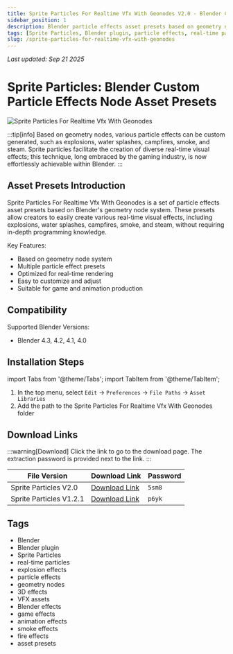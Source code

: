 ```yaml
---
title: Sprite Particles For Realtime Vfx With Geonodes V2.0 - Blender Custom Particle Effects Node Asset Presets
sidebar_position: 1
description: Blender particle effects asset presets based on geometry nodes, capable of creating various real-time visual effects such as explosions, water splashes, campfires, smoke, and steam.
tags: [Sprite Particles, Blender plugin, particle effects, real-time particles, explosion effects, geometry nodes, 3D effects, VFX assets, Blender effects]
slug: /sprite-particles-for-realtime-vfx-with-geonodes
---
```

<!--Above is frontmatter Part-generate depend on content meet Google Seo, you need to balance automation efficiency with Google's core ranking factors—especially E-E-A-T (Experience, Expertise, Authoritativeness, Trustworthiness) -->
*Last updated: Sep 21 2025*<!--generate depend on file modified time -->

<!--First Part-This is Title -->
# Sprite Particles: Blender Custom Particle Effects Node Asset Presets

<!--Second Part-This is First Banner -->
![Sprite Particles For Realtime Vfx With Geonodes](https://www.gfxcamp.com/wp-content/uploads/2025/07/Sprite-Particles-For-Realtime-Vfx-With-Geonodes.jpg)

:::tip[info]
Based on geometry nodes, various particle effects can be custom generated, such as explosions, water splashes, campfires, smoke, and steam. Sprite particles facilitate the creation of diverse real-time visual effects; this technique, long embraced by the gaming industry, is now effortlessly achievable within Blender.
:::

## Asset Presets Introduction

Sprite Particles For Realtime Vfx With Geonodes is a set of particle effects asset presets based on Blender's geometry node system. These presets allow creators to easily create various real-time visual effects, including explosions, water splashes, campfires, smoke, and steam, without requiring in-depth programming knowledge.

Key Features:
- Based on geometry node system
- Multiple particle effect presets
- Optimized for real-time rendering
- Easy to customize and adjust
- Suitable for game and animation production

## Compatibility

Supported Blender Versions:
- Blender 4.3, 4.2, 4.1, 4.0

## Installation Steps

import Tabs from '@theme/Tabs';
import TabItem from '@theme/TabItem';

<Tabs>
  <TabItem value="installation" label="Installation Instructions" default>
    <ol>
      <li>In the top menu, select <code>Edit</code> → <code>Preferences</code> → <code>File Paths</code> → <code>Asset Libraries</code></li>
      <li>Add the path to the Sprite Particles For Realtime Vfx With Geonodes folder</li>
    </ol>
  </TabItem>
</Tabs>

## Download Links

:::warning[Download]
Click the link to go to the download page. The extraction password is provided next to the link.
:::

| File Version | Download Link | Password |
|--------------|---------------|----------|
| Sprite Particles V2.0 | [Download Link](https://pan.baidu.com/s/1kK7yXykQYCDW6kELSKS0dQ?pwd=5sm8) | `5sm8` |
| Sprite Particles V1.2.1 | [Download Link](https://pan.baidu.com/s/1uNk2DGDMgaUSdJn5Fz5suw?pwd=p6yk) | `p6yk` |

## Tags

- Blender
- Blender plugin
- Sprite Particles
- real-time particles
- explosion effects
- particle effects
- geometry nodes
- 3D effects
- VFX assets
- Blender effects
- game effects
- animation effects
- smoke effects
- fire effects
- asset presets
